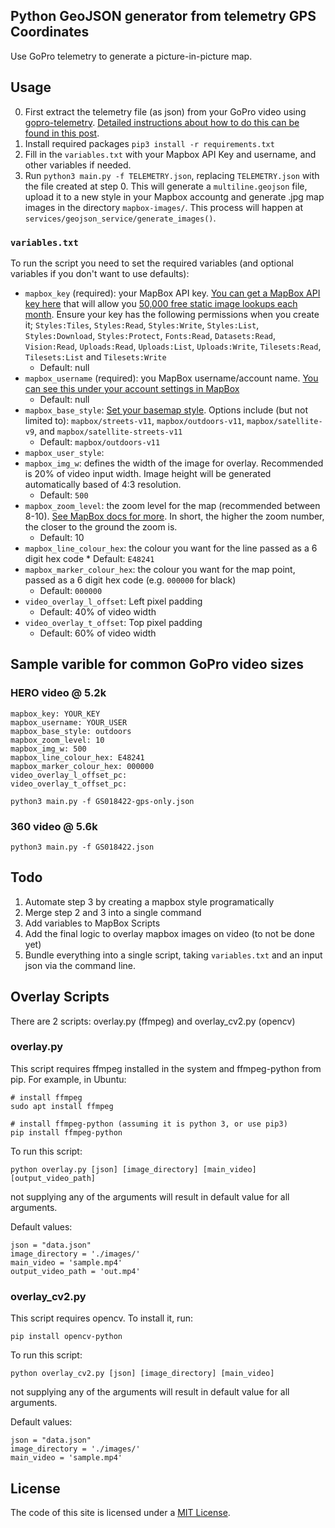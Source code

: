 ## Python GeoJSON generator from telemetry GPS Coordinates

Use GoPro telemetry to generate a picture-in-picture map.

## Usage

0. First extract the telemetry file (as json) from your GoPro video using [gopro-telemetry](https://github.com/JuanIrache/gopro-telemetry/). [Detailed instructions about how to do this can be found in this post](https://www.trekview.org/blog/2022/gopro-telemetry-exporter-getting-started/).
1. Install required packages `pip3 install -r requirements.txt`
2. Fill in the `variables.txt` with your Mapbox API Key and username, and other variables if needed.
3. Run `python3 main.py -f TELEMETRY.json`, replacing `TELEMETRY.json` with the file created at step 0. This will generate a `multiline.geojson` file, upload it to a new style in your Mapbox accountg and generate .jpg map images in the directory `mapbox-images/`. This process will happen at `services/geojson_service/generate_images()`.

### `variables.txt`

To run the script you need to set the required variables (and optional variables if you don't want to use defaults):

* `mapbox_key` (required): your MapBox API key. [You can get a MapBox API key here](https://account.mapbox.com/) that will allow you [50,000 free static image lookups each month](https://www.mapbox.com/pricing/#glstatic). Ensure your key has the following permissions when you create it; `Styles:Tiles`, `Styles:Read`, `Styles:Write`, `Styles:List`, `Styles:Download`, `Styles:Protect`, `Fonts:Read`, `Datasets:Read`, `Vision:Read`, `Uploads:Read`, `Uploads:List`, `Uploads:Write`, `Tilesets:Read`, `Tilesets:List` and `Tilesets:Write`
    * Default: null
* `mapbox_username` (required): you MapBox username/account name. [You can see this under your account settings in MapBox](https://account.mapbox.com/)
    * Default: null
* `mapbox_base_style`: [Set your basemap style](https://docs.mapbox.com/api/maps/styles/). Options include (but not limited to): `mapbox/streets-v11`, `mapbox/outdoors-v11`, `mapbox/satellite-v9`, and `mapbox/satellite-streets-v11`
    * Default: `mapbox/outdoors-v11`
* `mapbox_user_style`:
* `mapbox_img_w`: defines the width of the image for overlay. Recommended is 20% of video input width. Image height will be generated automatically based of 4:3 resolution.
    * Default: `500`
* `mapbox_zoom_level`: the zoom level for the map (recommended between 8-10). [See MapBox docs for more](https://docs.mapbox.com/help/glossary/zoom-level/). In short, the higher the zoom number, the closer to the ground the zoom is.
    * Default: 10
* `mapbox_line_colour_hex`: the colour you want for the line passed as a 6 digit hex code
        * Default: `E48241`
* `mapbox_marker_colour_hex`: the colour you want for the map point, passed as a 6 digit hex code (e.g. `000000` for black)
    * Default: `000000`
* `video_overlay_l_offset`: Left pixel padding
    * Default: 40% of video width
* `video_overlay_t_offset`: Top pixel padding
    * Default: 60% of video width

## Sample varible for common GoPro video sizes

### HERO video @ 5.2k

```
mapbox_key: YOUR_KEY
mapbox_username: YOUR_USER
mapbox_base_style: outdoors
mapbox_zoom_level: 10
mapbox_img_w: 500
mapbox_line_colour_hex: E48241
mapbox_marker_colour_hex: 000000
video_overlay_l_offset_pc:
video_overlay_t_offset_pc:
```

`python3 main.py -f GS018422-gps-only.json`

### 360 video @ 5.6k


`python3 main.py -f GS018422.json`


## Todo 

1. Automate step 3 by creating a mapbox style programatically
2. Merge step 2 and 3 into a single command
3. Add variables to MapBox Scripts
4. Add the final logic to overlay mapbox images on video (to not be done yet)
5. Bundle everything into a single script, taking `variables.txt` and an input json via the command line.

## Overlay Scripts

There are 2 scripts: overlay.py (ffmpeg) and overlay_cv2.py (opencv)

### overlay.py

This script requires ffmpeg installed in the system and ffmpeg-python from pip. For example, in Ubuntu:

    # install ffmpeg
    sudo apt install ffmpeg

    # install ffmpeg-python (assuming it is python 3, or use pip3)
    pip install ffmpeg-python

To run this script:

    python overlay.py [json] [image_directory] [main_video] [output_video_path]

not supplying any of the arguments will result in default value for all arguments.

Default values:

    json = "data.json"
    image_directory = './images/'
    main_video = 'sample.mp4'
    output_video_path = 'out.mp4'

### overlay_cv2.py

This script requires opencv. To install it, run:

    pip install opencv-python

To run this script:

    python overlay_cv2.py [json] [image_directory] [main_video]

not supplying any of the arguments will result in default value for all arguments.

Default values:

    json = "data.json"
    image_directory = './images/'
    main_video = 'sample.mp4'

## License

The code of this site is licensed under a [MIT License](/LICENSE).